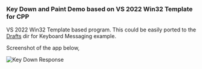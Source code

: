 ### Key Down and Paint Demo based on VS 2022 Win32 Template for CPP
VS 2022 Win32 Template based program. This could be easily ported to the [Drafts](../Drafts/) dir for Keyboard Messaging example.

Screenshot of the app below,  

![Key Down Response](https://user-images.githubusercontent.com/7858031/217703543-1c188840-e39e-47dd-a003-be1907ceb456.png)
